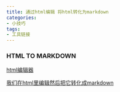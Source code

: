 ```yaml
---
title: 通过html编辑 将html转化为markdown
categories:
- 小技巧
tags:
- 工具链接
---
```

### HTML TO MARKDOWN
[html编辑器](https://uutool.cn/ckeditor4/ "html editor")

[我们在html里编辑然后把它转化成markdown](https://www.ivtool.com/html-to-markdown/ "html to markdown")
